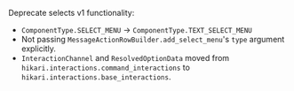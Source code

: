 Deprecate selects v1 functionality:
 - `ComponentType.SELECT_MENU` -> `ComponentType.TEXT_SELECT_MENU`
 - Not passing `MessageActionRowBuilder.add_select_menu`'s `type` argument explicitly.
 - `InteractionChannel` and `ResolvedOptionData` moved from `hikari.interactions.command_interactions` to `hikari.interactions.base_interactions`.
